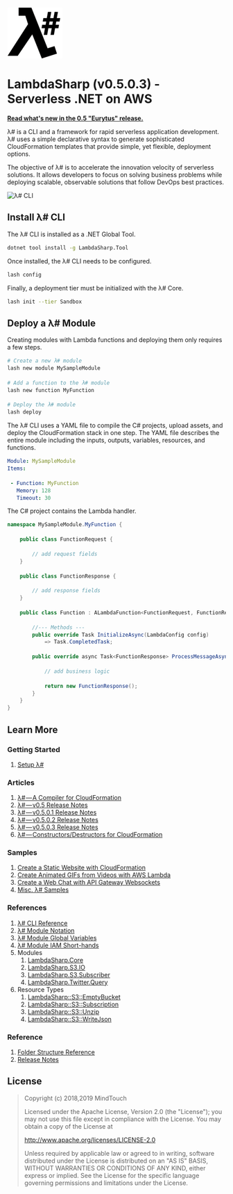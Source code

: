 ﻿![λ#](Docs/LambdaSharpLogo.png)

# LambdaSharp (v0.5.0.3) - Serverless .NET on AWS

**[Read what's new in the 0.5 "Eurytus" release.](Docs/ReleaseNotes-Eurytus.md)**

λ# is a CLI and a framework for rapid serverless application development. λ# uses a simple declarative syntax to generate sophisticated CloudFormation templates that provide simple, yet flexible, deployment options.

The objective of λ# is to accelerate the innovation velocity of serverless solutions. It allows developers to focus on solving business problems while deploying scalable, observable solutions that follow DevOps best practices.

![λ# CLI](Docs/LashAnsiColor-WIP.gif)

## Install λ# CLI

The λ# CLI is installed as a .NET Global Tool.

```bash
dotnet tool install -g LambdaSharp.Tool
```

Once installed, the λ# CLI needs to be configured.
```bash
lash config
```

Finally, a deployment tier must be initialized with the λ# Core.
```bash
lash init --tier Sandbox
```

## Deploy a λ# Module

Creating modules with Lambda functions and deploying them only requires a few steps.

```bash
# Create a new λ# module
lash new module MySampleModule

# Add a function to the λ# module
lash new function MyFunction

# Deploy the λ# module
lash deploy
```

The λ# CLI uses a YAML file to compile the C# projects, upload assets, and deploy the CloudFormation stack in one step. The YAML file describes the entire module including the inputs, outputs, variables, resources, and functions.

```yaml
Module: MySampleModule
Items:

 - Function: MyFunction
   Memory: 128
   Timeout: 30
```

The C# project contains the Lambda handler.

```csharp
namespace MySampleModule.MyFunction {

    public class FunctionRequest {

        // add request fields
    }

    public class FunctionResponse {

        // add response fields
    }

    public class Function : ALambdaFunction<FunctionRequest, FunctionResponse> {

        //--- Methods ---
        public override Task InitializeAsync(LambdaConfig config)
            => Task.CompletedTask;

        public override async Task<FunctionResponse> ProcessMessageAsync(FunctionRequest request, ILambdaContext context) {

            // add business logic

            return new FunctionResponse();
        }
    }
}
```

## Learn More

### Getting Started

1. [Setup λ#](Docs/ReadMe.md)

### Articles

1. [λ# — A Compiler for CloudFormation](https://medium.com/mindtouch-engineering/%CE%BB-a-compiler-for-cloudformation-b35744e49d6c)
1. [λ# — v0.5 Release Notes](https://medium.com/mindtouch-engineering/%CE%BB-news-0-5-rc1-released-906bdfc059a)
1. [λ# — v0.5.0.1 Release Notes](https://medium.com/mindtouch-engineering/%CE%BB-v0-5-0-1-release-notes-f07966ace1c5)
1. [λ# — v0.5.0.2 Release Notes](https://medium.com/mindtouch-engineering/%CE%BB-v0-5-0-2-release-notes-69458b35bddd)
1. [λ# — v0.5.0.3 Release Notes](#)
1. [λ# — Constructors/Destructors for CloudFormation](https://medium.com/@wikinaut/constructors-destructors-for-cloudformation-stacks-233de1b1fcca)

### Samples

1. [Create a Static Website with CloudFormation](https://github.com/LambdaSharp/StaticWebsite-Sample)
1. [Create Animated GIFs from Videos with AWS Lambda](https://github.com/LambdaSharp/GifMaker-Sample)
1. [Create a Web Chat with API Gateway Websockets](https://github.com/LambdaSharp/WebSocketsChat-Sample)
1. [Misc. λ# Samples](Samples/ReadMe.md)

### References

1. [λ# CLI Reference](src/LambdaSharp.Tool/ReadMe.md)
1. [λ# Module Notation](Docs/Module.md)
1. [λ# Module Global Variables](Docs/Module-Global-Variables.md)
1. [λ# Module IAM Short-hands](src/LambdaSharp.Tool/Resources/IAM-Mappings.yml)
1. Modules
    1. [LambdaSharp.Core](Modules/LambdaSharp.Core/ReadMe.md)
    1. [LambdaSharp.S3.IO](Modules/LambdaSharp.S3.IO/ReadMe.md)
    1. [LambdaSharp.S3.Subscriber](Modules/LambdaSharp.S3.Subscriber/ReadMe.md)
    1. [LambdaSharp.Twitter.Query](Modules/LambdaSharp.Twitter.Query/ReadMe.md)
1. Resource Types
    1. [LambdaSharp::S3::EmptyBucket](Modules/LambdaSharp.S3.IO/Docs/LambdaSharp-S3-EmptyBucket.md)
    1. [LambdaSharp::S3::Subscription](Modules/LambdaSharp.S3.Subscriber/Docs/LambdaSharp-S3-Subscription.md)
    1. [LambdaSharp::S3::Unzip](Modules/LambdaSharp.S3.IO/Docs/LambdaSharp-S3-Unzip.md)
    1. [LambdaSharp::S3::WriteJson](Modules/LambdaSharp.S3.IO/Docs/LambdaSharp-S3-WriteJson.md)

### Reference

1. [Folder Structure Reference](Docs/FolderStructure.md)
1. [Release Notes](Docs/ReadMe.md)

## License

> Copyright (c) 2018,2019 MindTouch
>
> Licensed under the Apache License, Version 2.0 (the "License");
> you may not use this file except in compliance with the License.
> You may obtain a copy of the License at
>
> http://www.apache.org/licenses/LICENSE-2.0
>
> Unless required by applicable law or agreed to in writing, software
> distributed under the License is distributed on an "AS IS" BASIS,
> WITHOUT WARRANTIES OR CONDITIONS OF ANY KIND, either express or implied.
> See the License for the specific language governing permissions and
> limitations under the License.

